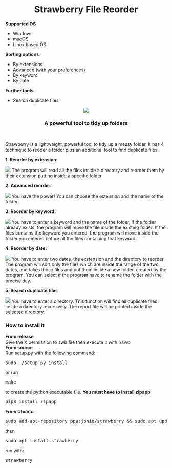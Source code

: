 <h1 align="center">Strawberry File Reorder</h1>

<b>Supported OS</b>
<ul>
  <li>Windows</li>
  <li>macOS</li>
  <li>Linux based OS</li>
</ul>

<b>Sorting options</b>
<ul>
  <li>By extensions</li>
  <li>Advanced (with your preferences) </li>
  <li>By keyword</li>
  <li>By date</li>
</ul>
<b>Further tools</b>
<ul>
  <li>Search duplicate files</li>
</ul>

<p align="center">
  <img src="https://raw.githubusercontent.com/oneafter909/strawberryfileadministrator/master/media/home.png">
</p>

<h3 align="center">A powerful tool to tidy up folders</h2>

<br>

Strawberry is a lightweight, powerful tool to tidy up a messy folder. It has 4 technique to reoder a folder plus an additional tool to find duplicate files.
<br>

<b>1. Reorder by extension: </b></br>

<img src="https://raw.githubusercontent.com/oneafter909/strawberryfileadministrator/master/media/elementary.png">
The program will read all the files inside a directory and reorder them by their extension putting inside a specific folder

<b>2. Advanced reorder: </b></br>

<img src="https://raw.githubusercontent.com/oneafter909/strawberryfileadministrator/master/media/advanced.png">
You have the power! You can choose the extension and the name of the folder.

<b>3. Reorder by keyword:</b></br>

<img src="https://raw.githubusercontent.com/oneafter909/strawberryfileadministrator/master/media/keyword.png">
You have to enter a keyword and the name of the folder, if the folder already exists, the program will move the file inside the existing folder. If the files contains the keyword you entered, the program will move inside the folder you entered before all the files containing that keyword.

<b>4. Reorder by date:</b></br>

<img src="https://raw.githubusercontent.com/oneafter909/strawberryfileadministrator/master/media/byDate.png">
You have to enter two dates, the exstension and the directory to reorder. The program will sort only the files which are inside the range of the two dates, and takes those files and put them inside a new folder, created by the program. You can select if the program have to rename the folder with the precise day.

<b>5. Search duplicate files</b></br>

<img src="https://raw.githubusercontent.com/oneafter909/strawberryfileadministrator/master/media/findDuplicate.png">
You have to enter a directory. This function will find all duplicate files inside a directory recursively. The report file will be printed inside the selected directory.
<h3>How to install it</h3>
<b>From release</b><br>
Give the X permission to swb file then execute it with ./swb </br>
<b>From source</b></br>
Run setup.py with the following command:
<pre>sudo ./setup.py install</pre>
or run 
<pre>make</pre> 
to create the python executable file. <b>You must have to install zipapp</b>
<pre>pip3 install zipapp</pre>
<b>From Ubuntu</b>
<pre>sudo add-apt-repository ppa:jonio/strawberry && sudo apt update</pre>
then
<pre>sudo apt install strawberry</pre>
run with:
<pre>strawberry</pre>
